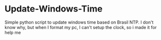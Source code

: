 # Update-Windows-Time

Simple python script to update windows time based on Brasil NTP. I don't know why, but when I format my pc, I can't setup the clock, so i made it for help me
